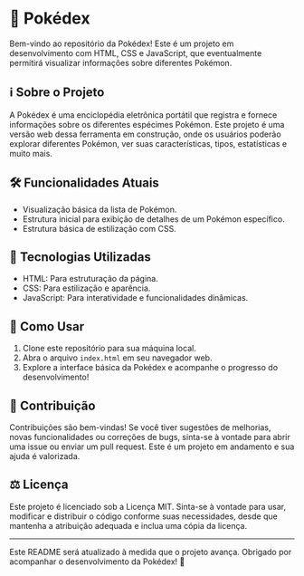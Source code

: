 # 🌟 Pokédex

Bem-vindo ao repositório da Pokédex! Este é um projeto em desenvolvimento com HTML, CSS e JavaScript, que eventualmente permitirá visualizar informações sobre diferentes Pokémon.

## ℹ️ Sobre o Projeto

A Pokédex é uma enciclopédia eletrônica portátil que registra e fornece informações sobre os diferentes espécimes Pokémon. Este projeto é uma versão web dessa ferramenta em construção, onde os usuários poderão explorar diferentes Pokémon, ver suas características, tipos, estatísticas e muito mais.

## 🛠️ Funcionalidades Atuais

- Visualização básica da lista de Pokémon.
- Estrutura inicial para exibição de detalhes de um Pokémon específico.
- Estrutura básica de estilização com CSS.

## 🚀 Tecnologias Utilizadas

- HTML: Para estruturação da página.
- CSS: Para estilização e aparência.
- JavaScript: Para interatividade e funcionalidades dinâmicas.

## 📝 Como Usar

1. Clone este repositório para sua máquina local.
2. Abra o arquivo `index.html` em seu navegador web.
3. Explore a interface básica da Pokédex e acompanhe o progresso do desenvolvimento!

## 🤝 Contribuição

Contribuições são bem-vindas! Se você tiver sugestões de melhorias, novas funcionalidades ou correções de bugs, sinta-se à vontade para abrir uma issue ou enviar um pull request. Este é um projeto em andamento e sua ajuda é valorizada.

## ⚖️ Licença

Este projeto é licenciado sob a Licença MIT. Sinta-se à vontade para usar, modificar e distribuir o código conforme suas necessidades, desde que mantenha a atribuição adequada e inclua uma cópia da licença.

---

Este README será atualizado à medida que o projeto avança. Obrigado por acompanhar o desenvolvimento da Pokédex! 🎉
